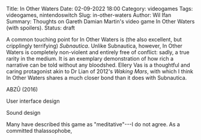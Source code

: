 Title: In Other Waters
Date: 02-09-2022 18:00
Category: videogames
Tags: videogames, nintendoswitch
Slug: in-other-waters
Author: Wil Ifan
Summary: Thoughts on Gareth Damian Martin's video game In Other Waters (with spoilers).
Status: draft

A common touching point for In Other Waters is (the also excellent, but cripplingly terrifying) *Subnautica*. Unlike Subnautica, however, In Other Waters is completely non-violent and entirely free of conflict: sadly, a true rarity in the medium. It is an exemplary demonstration of how rich a narrative can be told without any bloodshed. Ellery Vas is a thoughtful and caring protagonist akin to Dr Lian of 2012's *Waking Mars*, with which I think In Other Waters shares a much closer bond than it does with Subnautica.

ABZÛ (2016)

User interface design

Sound design

Many have described this game as "meditative"---I do not agree. As a committed thalassophobe, 
